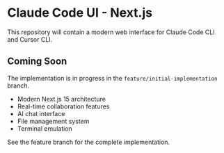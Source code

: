 # Claude Code UI - Next.js

This repository will contain a modern web interface for Claude Code CLI and Cursor CLI.

## Coming Soon

The implementation is in progress in the `feature/initial-implementation` branch.

- Modern Next.js 15 architecture
- Real-time collaboration features
- AI chat interface
- File management system
- Terminal emulation

See the feature branch for the complete implementation.

